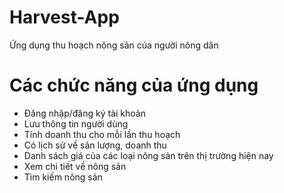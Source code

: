 # Harvest-App
Ứng dụng thu hoạch nông sản của người nông dân

# Các chức năng của ứng dụng

* Đăng nhập/đăng ký tài khoản
* Lưu thông tin người dùng
* Tính doanh thu cho mỗi lần thu hoạch
* Có lịch sử về sản lượng, doanh thu
* Danh sách giá của các loại nông sản trên thị trường hiện nay
* Xem chi tiết về nông sản
* Tìm kiếm nông sản


